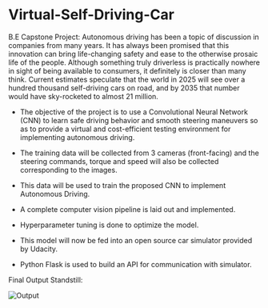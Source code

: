 # Virtual-Self-Driving-Car

B.E Capstone Project:
Autonomous driving has been a topic of discussion in companies from many years. It has always been promised that this innovation can bring life-changing safety and ease to the otherwise prosaic life of the people. Although something truly driverless is practically nowhere in sight of being available to consumers, it definitely is closer than many think. Current estimates speculate that the world in 2025 will see over a hundred thousand self-driving cars on road, and by 2035 that number would have sky-rocketed to almost 21 million.

- The objective of the project is to use a Convolutional Neural Network (CNN) to learn safe driving behavior and smooth steering maneuvers so as to provide a virtual and cost-efficient testing environment for implementing autonomous driving.

- The training data will be collected from 3 cameras (front-facing) and the steering commands, torque and speed will also be collected corresponding to the images.

- This data will be used to train the proposed CNN to implement Autonomous Driving.

- A complete computer vision pipeline is laid out and implemented.

- Hyperparameter tuning is done to optimize the model.

- This model will now be fed into an open source car simulator provided by Udacity.

- Python Flask is used to build an API for communication with simulator.

Final Output Standstill:

![Output](https://github.com/ash-code007/Virtual-Self-Driving-Car/outputstill.jpg)
